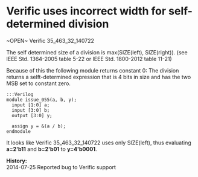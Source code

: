 
Verific uses incorrect width for self-determined division
=========================================================

~OPEN~ Verific 35_463_32_140722

The self determined size of a division is max(SIZE(left), SIZE(right)).
(see IEEE Std. 1364-2005 table 5-22 or IEEE Std. 1800-2012 table 11-21)

Because of this the following module returns constant 0: The division returns
a selft-determined expression that is 4 bits in size and has the two MSB set
to constant zero.

    :::Verilog
    module issue_055(a, b, y);
      input [1:0] a;
      input [3:0] b;
      output [3:0] y;
    
      assign y = &(a / b);
    endmodule

It looks like Verific 35_463_32_140722 uses only SIZE(left), thus evaluating
**a=2'b11** and **b=2'b01** to **y=4'b0001**.
    
**History:**  
2014-07-25 Reported bug to Verific support  

